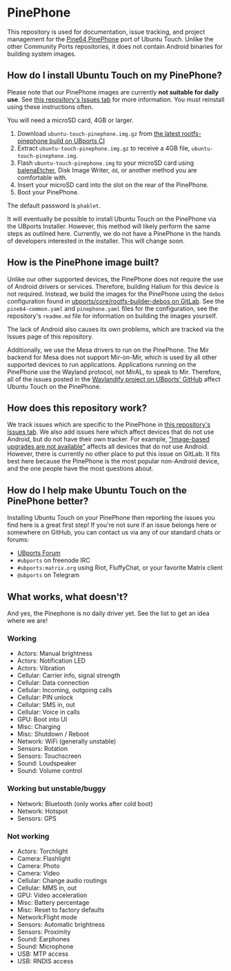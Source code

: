 # PinePhone

This repository is used for documentation, issue tracking, and project management for the [Pine64 PinePhone](https://www.pine64.org/pinephone/) port of Ubuntu Touch. Unlike the other Community Ports repositories, it does not contain Android binaries for building system images.

## How do I install Ubuntu Touch on my PinePhone?

Please note that our PinePhone images are currently **not suitable for daily use**. See [this repository's Issues tab][] for more information. You must reinstall using these instructions often.

You will need a microSD card, 4GB or larger.

1. Download `ubuntu-touch-pinephone.img.gz` from [the latest rootfs-pinephone build on UBports CI](https://ci.ubports.com/job/rootfs/job/rootfs-pinephone/)
1. Extract `ubuntu-touch-pinephone.img.gz` to receive a 4GB file, `ubuntu-touch-pinephone.img`.
1. Flash `ubuntu-touch-pinephone.img` to your microSD card using [balenaEtcher](https://www.balena.io/etcher/), Disk Image Writer, `dd`, or another method you are comfortable with.
1. Insert your microSD card into the slot on the rear of the PinePhone.
1. Boot your PinePhone.

The default password is `phablet`.

It will eventually be possible to install Ubuntu Touch on the PinePhone via the UBports Installer. However, this method will likely perform the same steps as outlined here. Currently, we do not have a PinePhone in the hands of developers interested in the installer. This will change soon.

## How is the PinePhone image built?

Unlike our other supported devices, the PinePhone does not require the use of Android drivers or services. Therefore, building Halium for this device is not required. Instead, we build the images for the PinePhone using the `debos` configuration found in [ubports/core/rootfs-builder-debos on GitLab](https://gitlab.com/ubports/core/rootfs-builder-debos). See the `pine64-common.yaml` and `pinephone.yaml` files for the configuration, see the repository's `readme.md` file for information on building the images yourself.

The lack of Android also causes its own problems, which are tracked via the Issues page of this repository.

Additionally, we use the Mesa drivers to run on the PinePhone. The Mir backend for Mesa does not support Mir-on-Mir, which is used by all other supported devices to run applications. Applications running on the PinePhone use the Wayland protocol, not MirAL, to speak to Mir. Therefore, all of the issues posted in the [Waylandify project on UBports' GitHub](https://github.com/orgs/ubports/projects/16) affect Ubuntu Touch on the PinePhone.

## How does this repository work?

We track issues which are specific to the PinePhone in [this repository's Issues tab][]. We also add issues here which affect devices that do not use Android, but do not have their own tracker. For example, ["Image-based upgrades are not available"](https://gitlab.com/ubports/community-ports/pinephone/issues/1) affects all devices that do not use Android. However, there is currently no other place to put this issue on GitLab. It fits best here because the PinePhone is the most popular non-Android device, and the one people have the most questions about.

## How do I help make Ubuntu Touch on the PinePhone better?

Installing Ubuntu Touch on your PinePhone then reporting the issues you find here is a great first step! If you're not sure if an issue belongs here or somewhere on GitHub, you can contact us via any of our standard chats or forums:

* [UBports Forum](https://forums.ubports.com)
* `#ubports` on freenode IRC
* `#ubports:matrix.org` using Riot, FluffyChat, or your favorite Matrix client
* `@ubports` on Telegram

[this repository's Issues tab]: https://gitlab.com/ubports/community-ports/pinephone/issues

## What works, what doesn't?

And yes, the Pinephone is no daily driver yet. See the list to get an idea where we are!

### Working
* Actors: Manual brightness
* Actors: Notification LED
* Actors: Vibration
* Cellular: Carrier info, signal strength
* Cellular: Data connection
* Cellular: Incoming, outgoing calls
* Cellular: PIN unlock
* Cellular: SMS in, out
* Cellular: Voice in calls
* GPU: Boot into UI
* Misc: Charging
* Misc: Shutdown / Reboot
* Network: WiFi (generally unstable)
* Sensors: Rotation
* Sensors: Touchscreen
* Sound: Loudspeaker
* Sound: Volume control

### Working but unstable/buggy
* Network: Bluetooth (only works after cold boot)
* Network: Hotspot
* Sensors: GPS

### Not working
* Actors: Torchlight
* Camera: Flashlight
* Camera: Photo
* Camera: Video
* Cellular: Change audio routings
* Cellular: MMS in, out
* GPU: Video acceleration
* Misc: Battery percentage
* Misc: Reset to factory defaults
* Network:Flight mode
* Sensors: Automatic brightness
* Sensors: Proximity
* Sound: Earphones
* Sound: Microphone
* USB: MTP access
* USB: RNDIS access

